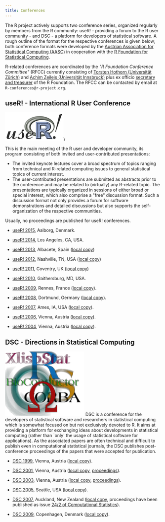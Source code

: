 ```yaml
---
title: Conferences
---
```


The R project actively supports two conference series, organized regularly by members from the R community: useR! - providing a forum to the R user community - and DSC - a platform for developers of statistical software. A rough outline of the format for the respective conferences is given below; both conference formats were developed by the [Austrian Association for Statistical Computing (AASC)](http://www.aasc.or.at/) in cooperation with the [R Foundation for Statistical Computing](http://www.R-project.org/foundation).

R-related conferences are coordinated by the *"R Foundation Conference Committee"* (RFCC) currently consisting of [Torsten Hothorn (Universität Zürich)](http://www.biostat.uzh.ch/aboutus/people/hothorn.html) and [Achim Zeileis (Universität Innsbruck)](http://statmath.wu.ac.at/~zeileis/) plus ex officio [secretary and treasurer](foundation/board.html) of the R Foundation. The RFCC can be contacted by email at `R-conferences@r-project.org`.

## useR! - International R User Conference

![useR logo](useR.png)\ 

This is the main meeting of the R user and developer community, its program consisting of both invited and user-contributed presentations:

-   The invited keynote lectures cover a broad spectrum of topics ranging from technical and R-related computing issues to general statistical topics of current interest.
-   The user-contributed presentations are submitted as abstracts prior to the conference and may be related to (virtually) any R-related topic. The presentations are typically organized in sessions of either broad or special interest, which also comprise a "free" discussion format. Such a discussion format not only provides a forum for software demonstrations and detailed discussions but also supports the self-organization of the respective communities.

Usually, no proceedings are published for useR! conferences.

* [useR! 2015](http://www.R-project.org/useR-2015/), Aalborg, Denmark.

* [useR! 2014](http://www.R-project.org/useR-2014/), Los Angeles, CA, USA.

* [useR! 2013](http://www.R-project.org/useR-2013/), Albacete, Spain
  ([local copy](http://www.R-project.org/conferences/useR-2013))

* [useR! 2012](http://biostat.mc.vanderbilt.edu/UseR-2012), Nashville, TN, USA
  ([local copy](http://www.R-project.org/conferences/useR-2012))

* [useR! 2011](http://www.warwick.ac.uk/statsdept/useR-2011/), Coventry, UK
  ([local copy](http://www.R-project.org/conferences/useR-2011))
  
* [useR! 2010](http://www.R-project.org/conferences/useR-2010), Gaithersburg, MD, USA.

* [useR! 2009](http://math.agrocampus-ouest.fr/infoglueDeliverLive/evenements/useR2009), 
  Rennes, France ([local copy](http://www.R-project.org/conferences/useR-2009)).

* [useR! 2008](http://www.R-project.org/useR-2008/), Dortmund, Germany
  ([local copy](http://www.R-project.org/conferences/useR-2008)).

* [useR! 2007](http://user2007.org/), Ames, IA, USA
  ([local copy](http://www.R-project.org/conferences/useR-2007)).
  
* [useR! 2006](http://www.R-project.org/useR-2006/), Vienna, Austria
  ([local copy](http://www.R-project.org/conferences/useR-2006)).

* [useR! 2004](http://www.ci.tuwien.ac.at/Conferences/useR-2004), Vienna, Austria 
  ([local copy](http://www.R-project.org/conferences/useR-2004)).

## DSC - Directions in Statistical Computing

![DSC logo](dsc.png) DSC is a conference for the developers of statistical software and researchers in statistical computing which is somewhat focused on but not exclusively devoted to R. It aims at providing a platform for exchanging ideas about developments in statistical computing (rather than \`only' the usage of statistical software for applications). As the associated papers are often technical and difficult to publish even in computational statistical journals, the DSC publishes post-conference proceedings of the papers that were accepted for publication.
  
* [DSC 1999](http://www.ci.tuwien.ac.at/Conferences/DSC-1999), Vienna, Austria
  ([local copy](http://www.R-project.org/conferences/DSC-1999)).

* [DSC 2001](http://www.ci.tuwien.ac.at/Conferences/DSC-2001), Vienna, Austria
  ([local copy](http://www.R-project.org/conferences/DSC-2001), 
  [proceedings](http://www.R-project.org/conferences/DSC-2001/Proceedings/index.html)).

* [DSC 2003](http://www.ci.tuwien.ac.at/Conferences/DSC-2003), Vienna, Austria
  ([local copy](http://www.R-project.org/conferences/DSC-2003),
  [proceedings](http://www.R-project.org/conferences/DSC-2003/Proceedings/index.html)).

* [DSC 2005](http://depts.washington.edu/dsc2005), Seattle, USA 
  ([local copy](http://www.R-project.org/conferences/DSC-2005)).

* [DSC 2007](http://www.stat.auckland.ac.nz/dsc-2007/), Auckland, New Zealand
  ([local copy](http://www.R-project.org/conferences/DSC-2007), proceedings have 
  been published as issue 
  [24/2 of Computational Statistics](http://www.springerlink.com/content/0943-4062)).

* [DSC 2009](http://www.r-project.org/dsc-2009/), Copenhagen, Denmark 
  ([local copy](http://www.R-project.org/conferences/DSC-2009)).
